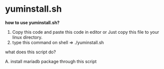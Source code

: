 # yuminstall.sh

<b>how to use yuminstall.sh?</b>

1. Copy this code and paste this code in editor or Just copy this file to your linux directory.
2. type this command on shell  => ./yuminstall.sh



what does this script do? 

A. install mariadb package through this script  

